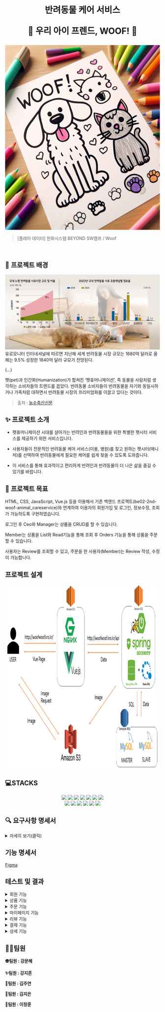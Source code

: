 <h1 align="center">
반려동물 케어 서비스

🐾 **우리 아이 프렌드, WOOF!** 🐾</h1>


<div align="center">
<img src="img/main.png" width="600" height="600"/>
</div>


> [플레이 데이터] 한화시스템 BEYOND SW캠프 / Woof


<br>

##  🌅 프로젝트 배경

<div align="center">
<img src="img/petissue.jpg" />
</div>
유로모니터 인터네셔널에 따르면 지난해 세계 반려동물 시장 규모는 1680억 달러로 올해는 9.5% 성장한 1840억 달러 규모가 전망된다.

(...)

펫(pet)과 인간화(Humanization)가 합쳐진 ‘펫휴머니제이션’, 즉 동물을 사람처럼 생각하는 소비자들의 트렌드를 꼽았다. 반려동물 소비자들이 반려동물을 자기와 동일시하거나 가족처럼 대하면서 반려동물 시장의 프리미엄화를 이끌고 있다는 것이다.  
>출처 : [농수축산신문](https://www.aflnews.co.kr/news/articleView.html?idxno=251068)


## ✨ 프로젝트 소개

 * 펫휴머니제이션 시대를 살아가는 반려인과 반려동물들을 위한 특별한 펫시터 서비스를 제공하기 위한 서비스입니다.

 * 사용자들이 전문적인 반려동물 케어 서비스(미용, 병원)를 찾고 원하는 펫시터(매니저)를 선택하여 반려동물에게 필요한 케어를 쉽게 찾을 수 있도록 도와줍니다.

 * 이 서비스를 통해 효과적이고 편리하게 반려인과 반려동물이 더 나은 삶을 즐길 수 있기를 바랍니다.


## 📌 프로젝트 목표

<p align="left">
  HTML, CSS, JavaScript, Vue.js 등을 이용해서 기존 백엔드 프로젝트(be02-2nd-woof-animal_careservice)와 연계하여
  이용자의 회원가입 및 로그인, 정보수정, 조회가 가능하도록 구현하였습니다.

  로그인 후 Ceo와 Manager는 상품을 CRUD를 할 수 있습니다.

  Member는 상품을 List와 Read기능을 통해 조회 후 Orders 기능을 통해 상품을 주문 할 수 있습니다.
  
  사용자는 Review를 조회할 수 있고, 주문을 한 사용자(Member)는 Review 작성, 수정이 가능합니다.
 </p>

## 프로젝트 설계
<img src="img/SystemArchitecture.png" width="800" height="600"/>

<br />

## 💻STACKS
<div align=center>
	<img src="https://img.shields.io/badge/HTML5-E34F26?style=flat&logo=HTML5&logoColor=white" />
	<img src="https://img.shields.io/badge/CSS3-1572B6?style=flat&logo=CSS3&logoColor=white" />
	<img src="https://img.shields.io/badge/JavaScript-F7DF1E?style=flat&logo=JavaScript&logoColor=white" />
  <img src="https://img.shields.io/badge/vuejs-%2335495e.svg?style=flat&logo=vuedotjs&logoColor=%234FC08D" />
<img src="https://img.shields.io/badge/Ununtu-E95420?style=flat&logo=Ubuntu&logoColor=black&color=darkorange">
<img src="https://img.shields.io/badge/nginx-%23009639.svg?style=flat&logo=nginx&logoColor=white"></a>
<img src="https://img.shields.io/badge/Pinia-0285C9?style=flat&color=dark"></a></a>
<br>
<img src="https://img.shields.io/badge/GitHub-181717?style=flat&logo=GitHub&logoColor=white&color=black"></a></a>
<img src="https://img.shields.io/badge/Git-F05032?style=flat&logo=Git&logoColor=white&color=ffa500"></a></a>
<img src="https://img.shields.io/badge/MySQL-4479A1?style=flat&logo=MySQL&logoColor=white"/></a></a>
<img src="https://img.shields.io/badge/Amazon AWS-232F3E?style=flat&logo=AmazonAWS&logoColor=black&color=orange"/></a></a>
<img src="https://img.shields.io/badge/Amazon S3-569A31?style=flat&logo=Amazon S3&logoColor=white&color=red"/></a></a>
<img src="https://img.shields.io/badge/Amazon%20EC2-FF9900?style=flat&logo=Amazon%20EC2&logoColor=white"></a></a>
</div>

## 🔍 요구사항 명세서

<details>
<summary>자세히 보기(클릭)</summary>

[1] 사용자
1. Woof에 회원가입을 할 수 있습니다.
   -> e-mail, PW, 닉네임, 전화번호, 반려동물정보를 입력해야 합니다.
2. 이메일 인증이 완료된 후 로그인 할 수 있습니다.
3. 헤더의 메뉴를 통해 업체조회, 매니저조회, 예약페이지, 상세페이지(About Us), 마이페이지로 이동할 수 있습니다.
4. 업체, 매니저를 선택하여 원하는 시간대에 예약(주문)할 수 있습니다.
   
[2] 업체 CEO (유치원, 병원, 미용실)
1. Woof에 회원가입을 할 수 있습니다.
   -> 사업자등록번호, PW, 이름, 전화번호, 업체소개를 입력해야 합니다.
2. 업체 등록을 할 수 있습니다
   -> 메뉴바에 업체를 클릭하면 업체List로 이동됩니다.
   -> CEO 권한이 부여되어있으면 상품등록 버튼이 활성화됩니다.
   -> 가게이름, 상품이름, 전화번호, 가격, 상품설명, 사진등록 모든 사항을 입력해야 합니다.

[3] Woof 매니저
1. Woof에 회원가입을 할 수 있습니다.
   -> e-mail, PW, 닉네임은 필수로 기입하고, 전화번호, 반려동물정보는 선택적으로 기입합니다.
2. 매니저 등록을 할 수 있습니다
   -> 메뉴바에 매니저를 클릭하면 매니저List로 이동됩니다.
   -> 매니저 권한이 부여되어있으면 상품등록 버튼이 활성화 됩니다.
   -> 매니저이름, 성별, 전화번호, 가격, 경력, 사진등록 모든 사항을 입력해야 합니다.

[4] 예약(주문)
1. 고객은 이름, 전화번호, 예약시간, 특이사항(요구사항), 픽업장소(매니저가 반려동물을 픽업할 장소)를 작성합니다.
2. 주문이 완료되면 예약 성공 페이지로 이동합니다.
   -> 성공페이지에서는 예약확인, 예약삭제, 예약수정 버튼을 통해 원하는 서비스가 이용 가능합니다.

[5] 리뷰
1. 사용자는 이용한 업체에 대한 리뷰 작성을 할 수 있습니다.
   ->주문한 상품 목록에 위치한 리뷰 작성하기를 통해 작성 가능합니다.
2. 해당 상품을 주문한 사용자는 리뷰 열람에 대한 권한 설정을 할 수 있습니다.
   ->리뷰를 작성하면 해당 상품의 idx 및 정보들을 불러와 해당 상품의 리뷰인 것을 확인 후 권한 부여
3. 업체는 고객의 리뷰 번호와 리뷰 내용을 확인할 수 있습니다.
   ->사용자에게 리뷰를 받으면 해당 상품과 리뷰 내용을 업체는 열람할 수 있습니다.

[6] 마이페이지
1. 사용자는 마이페이지에서 자신의 정보(닉네임, 이메일)를 확인할 수    있습니다.
2. 사용자는 회원 정보(닉네임, 비밀번호)를 수정할 수 있습니다.
3. 사용자는 마이페이지를 통해 자신의 예약내역을 확인할 수 있는 페이지로 이동할 수 있습니다.
</details>


## 기능 명세서
[Figma](https://www.figma.com/file/yjIBFhdhZncLcf8b86gVjo/woof?type=design&node-id=0%3A1&mode=design&t=yL5aeT6QrqejlCSP-1)


## 테스트 및 결과

<details>
<summary>회원 기능</summary>
<br/>

일반 회원 가입 & 로그인
<br/>
<hr/>
<p align="center">
  <img src="https://github.com/beyond-sw-camp/be02-3rd-woof-animal_careservice/assets/93915072/bf47c430-5fcd-4201-a916-d3f5e5f4216d">
</p>
<br/>

매니저 회원 가입 & 로그인 
<hr/>
<p align="center">
<img src="https://github.com/beyond-sw-camp/be02-3rd-woof-animal_careservice/assets/93915072/5ae8ff13-1946-4dc5-826c-289433143e85"> 
</p>
<br/>

업체 회원 가입 & 로그인
<hr/>
<p align="center">
<img src="https://github.com/beyond-sw-camp/be02-3rd-woof-animal_careservice/assets/93915072/fecdd191-c26c-493d-b078-f3d6cf51345c">
</p>
<br/>
</details>



<details>
<summary>상품 기능</summary>
<br/>

업체 등록
<hr/>
<p align="center">
  <img src="https://github.com/beyond-sw-camp/be02-3rd-woof-animal_careservice/assets/148935493/ee6f650b-4e4f-44a8-b1cf-aec1ee8bd720">
</p>
<br/>

업체 리스트
<hr/>
<p align="center">
  <img src="https://github.com/beyond-sw-camp/be02-3rd-woof-animal_careservice/assets/148935493/f9d36f71-6bc4-40b2-a74e-70021748b158">
</p>
<br/>

업체 조회
<hr/>
<p align="center">
  <img src="https://github.com/beyond-sw-camp/be02-3rd-woof-animal_careservice/assets/148935493/164d8970-ee43-43e0-ac34-5cf7c45fa90b">
</p>
<br/>

업체 수정
<hr/>
<p align="center">
  <img src="https://github.com/beyond-sw-camp/be02-3rd-woof-animal_careservice/assets/148935493/d2951578-f364-4313-80e3-8e2c025ef0ee">
</p>
<br/>

업체 삭제
<hr/>
<p align="center">
  <img src="https://github.com/beyond-sw-camp/be02-3rd-woof-animal_careservice/assets/148935493/78bc5ac7-c233-49b1-9f12-d67c01bc5a68">
</p>
<br/>

매니저 등록
<hr/>
<p align="center">
  <img src="https://github.com/beyond-sw-camp/be02-3rd-woof-animal_careservice/assets/148935493/73669221-794c-4092-a515-2b09c2937d09">
</p>

매니저 리스트
<hr/>
<p align="center">
  <img src="https://github.com/beyond-sw-camp/be02-3rd-woof-animal_careservice/assets/148935493/9b944368-d6ca-45fc-adfc-2850bd182d700">
</p>

매니저 조회
<hr/>
<p align="center">
  <img src="https://github.com/beyond-sw-camp/be02-3rd-woof-animal_careservice/assets/148935493/443c920d-4371-4363-9040-34f5a728cc0a">
</p>


매니저 수정
<hr/>
<p align="center">
  <img src="https://github.com/beyond-sw-camp/be02-3rd-woof-animal_careservice/assets/148935493/ed490434-54ac-4847-b3ff-b83d9f5c4db0">
</p>

매니저 삭제
<hr/>
<p align="center">
  <img src="https://github.com/beyond-sw-camp/be02-3rd-woof-animal_careservice/assets/148935493/a0f44e8c-89ec-473a-b011-2d272dac8574">
</p>
</details>
<details>
<summary>주문 기능</summary>


주문 등록
<hr/>
<p align="center">
  <img src="https://github.com/beyond-sw-camp/be02-3rd-woof-animal_careservice/assets/122515113/434fba18-33e4-4e62-b073-55977d53509d">
	<br>
	사용자가 업체와 매니저를 선택하고 폼 데이터를 양식에 맞게 입력하면 주문 전송이 완료된다
</p>

<br/>

주문 내역 확인 
<hr/>
<p align="center">
  <img src="https://github.com/beyond-sw-camp/be02-3rd-woof-animal_careservice/assets/122515113/7e2ff502-7f41-47fb-aeea-d825f878a8c2">
  <br> 주문 데이터를 보내면 예약내역, 삭제하기, 수정하기 창으로 넘어가게 되고 
  내역을 누르면 사용자의 주문 내역이 모두 불러와진다

</p>
<br/>

주문 수정
<hr/>
<p align="center">
  <img src="https://github.com/beyond-sw-camp/be02-3rd-woof-animal_careservice/assets/122515113/ad441577-cd83-4dba-aa34-f2b0fa276316">
<br>사용자가 주문 수정하기를 누르면 수정 가능한 양식이 나오고 양식에 따라 작성 후 주문 데이터를 전송하면 주문 수정이 이뤄진다
</p>

<br/>


주문 삭제
<hr/>
<p align="center">
  <img src="https://github.com/beyond-sw-camp/be02-3rd-woof-animal_careservice/assets/122515113/8fa4e810-10cf-455d-8d2c-71c7641e6d83">
	<br>주문 삭제를 누르면 주문 삭제 후 메인 페이지로 이동하게 된다 
</p>
<br/>
</details>

<details>
<summary>마이페이지 기능</summary>
<br/>

회원 정보 수정
<hr/>
<p align="center">
  <img src="https://github.com/beyond-sw-camp/be02-3rd-woof-animal_careservice/assets/148943354/c336ce0c-acd0-4f46-8897-84f50392407d
  ">
</p>
<br/>

예약 내역
<hr/>
<p align="center">
  <img src="https://github.com/beyond-sw-camp/be02-3rd-woof-animal_careservice/assets/148943354/271c6a52-b4dc-4384-849f-5f85ac797c60">
  </p>
<br/>
</details>

<details>
<summary>리뷰 기능</summary>
<br/>

리뷰 등록
<hr/>
<p align="center">
  <img src="https://github.com/beyond-sw-camp/be02-3rd-woof-animal_careservice/assets/93915072/1538386d-8f18-4b83-962c-8d59b9f96597">
</p>
<br/>
</details>

<details>
<summary>결제 기능</summary>
결제 기능


자세한 사진은 Docs/실행결과 폴더 확인해주세요.

</details>

<details>
<summary>상세 기능</summary>
<br/>

About us
<hr/>
<p align="center">
  <img src="">
</p>
<br/>

</details>



## 🤼‍♂️팀원

**👽️팀원 : 강문혜**

**✨️팀원 : 강지흔**

**💚️팀원 : 김주연**

**🙂️팀원 : 김지은**

**🚀️팀원 : 이창훈**

